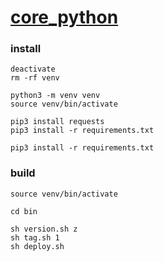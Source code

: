 # [core_python](https://pypi.org/project/seunggabi-core-python/)

### install
```shell
deactivate
rm -rf venv

python3 -m venv venv
source venv/bin/activate

pip3 install requests
pip3 install -r requirements.txt
```
```shell
pip3 install -r requirements.txt
```

### build
```shell
source venv/bin/activate

cd bin

sh version.sh z
sh tag.sh 1
sh deploy.sh
```
